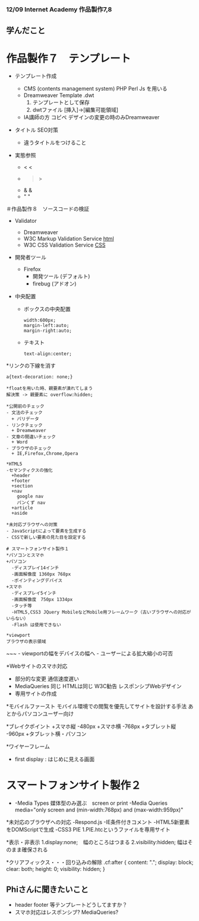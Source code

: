 ### 12/09 Internet Academy 作品製作7,8

## 学んだこと

# 作品製作７　テンプレート
* テンプレート作成
  - CMS (contents management system) PHP Perl Js を用いる
  - Dreamweaver Template .dwt
    1. テンプレートとして保存
    2. dwtファイル [挿入]->[編集可能領域]
  - IA講師の方
    コピペ
    デザインの変更の時のみDreamweaver

* タイトル SEO対策
  - 違うタイトルをつけること

* 実態参照
  - < &lt;
  - > &gt;
  - & &amp;
  - " &quot;

＃作品製作８　ソースコードの検証
* Validator
  - Dreamweaver
  - W3C Markup Validation Service [html](https://validator.w3.org) 
  - W3C CSS Validation Service [CSS]()

* 開発者ツール
  - Firefox
    + 開発ツール (デフォルト)
    + firebug (アドオン)

* 中央配置
  - ボックスの中央配置
    ~~~
    width:600px;
    margin-left:auto;
    margin-right:auto;
    ~~~
  - テキスト
    ~~~
    text-align:center;
    ~~~

*リンクの下線を消す
  ~~~
  a{text-decoration: none;}

*floatを用いた時、親要素が潰れてしまう
  解決策 -> 親要素に overflow:hidden;

*公開前のチェック
  - 文法のチェック
    + バリデータ
  - リンクチェック
    + Dreamweaver
  - 文章の間違いチェック
    + Word
  - ブラウザのチェック
    + IE,Firefox,Chrome,Opera

*HTML5
  -セマンティクスの強化
    +header
    +footer
    +section
    +nav
      google nav
      パンくず nav
    +article
    +aside

*未対応ブラウザへの対策
  - JavaScriptによって要素を生成する
  - CSSで新しい要素の見た目を設定する

# スマートフォンサイト製作１
*パソコンとスマホ
  +パソコン
    -ディスプレイ14インチ
    -画面解像度 1360px 768px
    -ポインティングデバイス
  +スマホ
    -ディスプレイ5インチ
    -画面解像度　750px 1334px
    -タッチ等
    -HTML5,CSS3 JQuery MobileなどMobile用フレームワーク（古いブラウザへの対応がいらない）
    -Flash は使用できない

*viewport
  ブラウザの表示領域
~~~
<meta name="viewport" content="width=device-width,user-scalable=no">
~~~
  - viewportの幅をデバイスの幅へ
  - ユーザーによる拡大縮小の可否

*Webサイトのスマホ対応
  - 部分的な変更
    通信速度遅い
  - MediaQueries 同じ HTMLは同じ
    W3C勧告
    レスポンシブWebデザイン
  - 専用サイトの作成

*モバイルファースト
  モバイル環境での閲覧を優先してサイトを設計する手法
  あとからパソコンユーザー向け

*ブレイクポイント
  +スマホ縦
    -480px
  +スマホ横
    -768px
  +タブレット縦
    -960px
  +タブレット横・パソコン

*ワイヤーフレーム
  - first display : はじめに見える画面

# スマートフォンサイト製作２
*
  -Media Types 媒体型のみ選ぶ　screen or print
  -Media Queries
    media="only screen and (min-width:768px) and (max-width:959px)"

*未対応のブラウザへの対応
  -Respond.js
  -IE条件付きコメント
  -HTML5新要素をDOMScriptで生成
  -CSS3 PIE
    1.PIE.htcというファイルを専用サイト

*表示・非表示
1.display:none;　幅のところはつまる
2.visibility:hidden; 幅はそのまま確保される

*クリアフィックス・・・回り込みの解除
  .cf:after {
  content: ".";
  display: block;
  clear: both;
  height: 0;
  visibility: hidden;
  }

## Phiさんに聞きたいこと
* header footer 等テンプレートどうしてますか？
* スマホ対応はレスポンシブ? MediaQueries?








